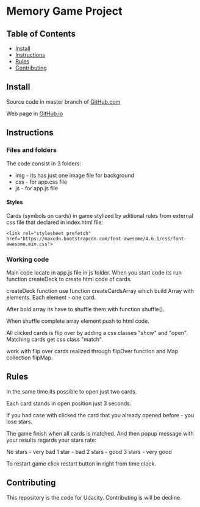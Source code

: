 # Memory Game Project

## Table of Contents

* [Install](#install)
* [Instructions](#instructions)
* [Rules](#rules)
* [Contributing](#contributing)

## Install

Source code in master branch of [GitHub.com](#https://github.com/kubr2017/memory-game)

Web page in [GitHub.io](#https://kubr2017.github.io/memory-game/)

## Instructions

### Files and folders

The code consist in 3 folders:
  * img - its has just one image file for background
  * css - for app.css file
  * js - for app.js file

  #### Styles

  Cards (symbols on cards) in game stylized by aditional rules from external css file that declared in index.html file:

  `<link rel="stylesheet prefetch" href="https://maxcdn.bootstrapcdn.com/font-awesome/4.6.1/css/font-awesome.min.css">`  

  ### Working code

  Main code locate in app.js file in js folder.
  When you start code its run function createDeck to create html code of cards.

  createDeck function use function createCardsArray which build Array with elements. Each element - one card.

  After bold array its have to shuffle them with function shuffle().

  When shuffle complete array element push to html code.

  All clicked cards  is flip over by adding a css classes "show" and "open".
  Matching cards get css class "match".

  work with flip over  cards realized through flipOver function and Map collection flipMap.

## Rules

In the same time its possible to open just two cards.

Each card stands in open position just 3 seconds.

If you had case with clicked the card that you already opened before - you lose stars.

The game finish when all cards is matched. And then popup message with your results regards your stars rate:

No stars - very bad
1 star - bad
2 stars - good
3 stars - very good

To restart game click restart button in right from time clock.


## Contributing

This repository is the  code for Udacity.
Contributing is will be decline.
